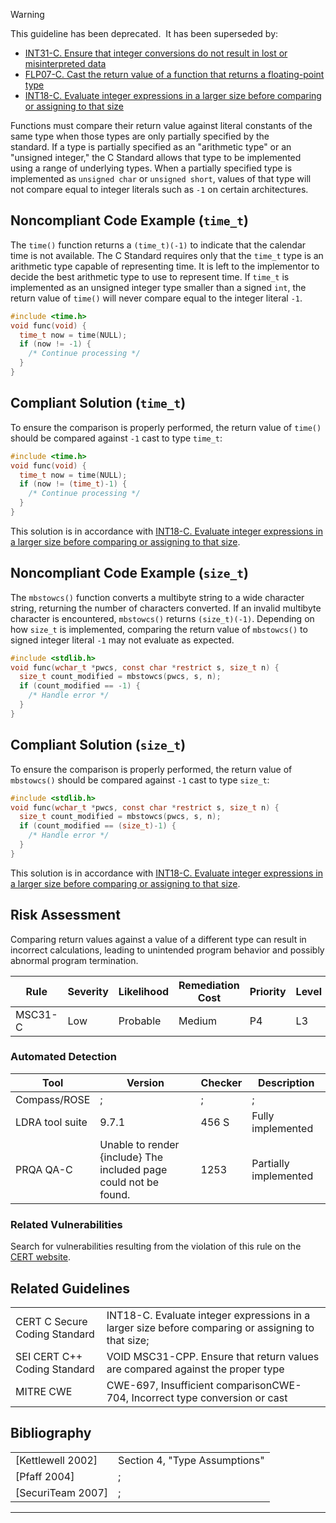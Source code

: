 > [!warning]  
>
> This guideline has been deprecated.  It has been superseded by:
>
> -   [INT31-C. Ensure that integer conversions do not result in lost or misinterpreted data](INT31-C_%20Ensure%20that%20integer%20conversions%20do%20not%20result%20in%20lost%20or%20misinterpreted%20data)
> -   [FLP07-C. Cast the return value of a function that returns a floating-point type](FLP07-C_%20Cast%20the%20return%20value%20of%20a%20function%20that%20returns%20a%20floating-point%20type)
> -   [INT18-C. Evaluate integer expressions in a larger size before comparing or assigning to that size](INT18-C_%20Evaluate%20integer%20expressions%20in%20a%20larger%20size%20before%20comparing%20or%20assigning%20to%20that%20size)

Functions must compare their return value against literal constants of the same type when those types are only partially specified by the standard. If a type is partially specified as an "arithmetic type" or an "unsigned integer," the C Standard allows that type to be implemented using a range of underlying types. When a partially specified type is implemented as `unsigned char` or `unsigned short`, values of that type will not compare equal to integer literals such as `-1` on certain architectures.
## Noncompliant Code Example (`time_t`)
The `time()` function returns a `(time_t)(-1)` to indicate that the calendar time is not available. The C Standard requires only that the `time_t` type is an arithmetic type capable of representing time. It is left to the implementor to decide the best arithmetic type to use to represent time. If `time_t` is implemented as an unsigned integer type smaller than a signed `int`, the return value of `time()` will never compare equal to the integer literal `-1`.
``` c
#include <time.h>
void func(void) {
  time_t now = time(NULL);
  if (now != -1) {
    /* Continue processing */
  }
}
```
## Compliant Solution (`time_t`)
To ensure the comparison is properly performed, the return value of `time()` should be compared against `-1` cast to type `time_t`:
``` c
#include <time.h>
void func(void) {
  time_t now = time(NULL);
  if (now != (time_t)-1) {
    /* Continue processing */
  }
}
```
This solution is in accordance with [INT18-C. Evaluate integer expressions in a larger size before comparing or assigning to that size](INT18-C_%20Evaluate%20integer%20expressions%20in%20a%20larger%20size%20before%20comparing%20or%20assigning%20to%20that%20size).
## Noncompliant Code Example (`size_t`)
The `mbstowcs()` function converts a multibyte string to a wide character string, returning the number of characters converted. If an invalid multibyte character is encountered, `mbstowcs()` returns `(size_t)(-1)`. Depending on how `size_t` is implemented, comparing the return value of `mbstowcs()` to signed integer literal `-1` may not evaluate as expected.
``` c
#include <stdlib.h>
void func(wchar_t *pwcs, const char *restrict s, size_t n) {
  size_t count_modified = mbstowcs(pwcs, s, n);
  if (count_modified == -1) {
    /* Handle error */
  }
}
```
## Compliant Solution (`size_t`)
To ensure the comparison is properly performed, the return value of `mbstowcs()` should be compared against `-1` cast to type `size_t`:
``` c
#include <stdlib.h>
void func(wchar_t *pwcs, const char *restrict s, size_t n) {
  size_t count_modified = mbstowcs(pwcs, s, n);
  if (count_modified == (size_t)-1) {
    /* Handle error */
  }
}
```
This solution is in accordance with [INT18-C. Evaluate integer expressions in a larger size before comparing or assigning to that size](INT18-C_%20Evaluate%20integer%20expressions%20in%20a%20larger%20size%20before%20comparing%20or%20assigning%20to%20that%20size).
## Risk Assessment
Comparing return values against a value of a different type can result in incorrect calculations, leading to unintended program behavior and possibly abnormal program termination.

| Rule | Severity | Likelihood | Remediation Cost | Priority | Level |
| ----|----|----|----|----|----|
| MSC31-C | Low | Probable | Medium | P4 | L3 |

### Automated Detection

| Tool | Version | Checker | Description |
| ----|----|----|----|
| Compass/ROSE | ; | ; | ; |
| LDRA tool suite | 9.7.1 | 456 S | Fully implemented |
| PRQA QA-C | Unable to render {include} The included page could not be found. | 1253 | Partially implemented |

### Related Vulnerabilities
Search for vulnerabilities resulting from the violation of this rule on the [CERT website](https://www.kb.cert.org/vulnotes/bymetric?searchview&query=FIELD+KEYWORDS+contains+MSC31-C).
## Related Guidelines

|  |  |
| ----|----|
| CERT C Secure Coding Standard | INT18-C. Evaluate integer expressions in a larger size before comparing or assigning to that size; |
| SEI CERT C++ Coding Standard | VOID MSC31-CPP. Ensure that return values are compared against the proper type |
| MITRE CWE | CWE-697, Insufficient comparisonCWE-704, Incorrect type conversion or cast |

## Bibliography

|  |  |
| ----|----|
| [Kettlewell 2002] | Section 4, "Type Assumptions" |
| [Pfaff 2004] | ; |
| [SecuriTeam 2007] | ; |

------------------------------------------------------------------------
[](https://www.securecoding.cert.org/confluence/display/seccode/MSC30-C.+Do+not+use+the+rand()+function+for+generating+pseudorandom+numbers?showChildren=false&showComments=false) [](https://www.securecoding.cert.org/confluence/pages/viewpage.action?pageId=362) [](https://www.securecoding.cert.org/confluence/display/seccode/MSC32-C.+Ensure+your+random+number+generator+is+properly+seeded?showChildren=false&showComments=false)
